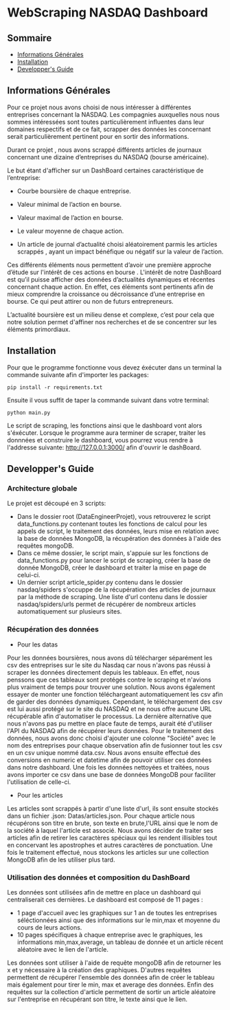 # WebScraping NASDAQ Dashboard

## Sommaire
* [Informations Générales](#Informations-Générales)
* [Installation](#Installation)
* [Developper's Guide](#Developper's-Guide)

## Informations Générales

Pour ce projet nous avons choisi de nous intéresser à différentes entreprises concernant la NASDAQ. Les compagnies auxquelles nous nous sommes intéressées sont toutes 
particulièrement influentes dans leur domaines respectifs et de ce fait, scrapper des données les concernant serait particulièrement pertinent pour en sortir des informations.

Durant ce projet , nous avons scrappé différents articles de journaux concernant une dizaine d’entreprises du NASDAQ (bourse américaine). 

Le but étant d'afficher sur un DashBoard certaines caractéristique de l’entreprise:

* Courbe boursière de chaque entreprise.

* Valeur minimal de l’action en bourse.

* Valeur maximal de l’action en bourse.

* Le valeur moyenne de chaque action.

* Un article de journal d’actualité choisi aléatoirement parmis les articles scrappés , ayant un impact bénéfique ou négatif sur la valeur de l’action.


Ces différents éléments nous permettent d’avoir une première approche d’étude sur l'intérêt de ces actions en bourse .
L'intérêt de notre DashBoard est qu’il puisse afficher des données d’actualités dynamiques et récentes concernant chaque action. En effet, ces éléments sont pertinents afin de mieux comprendre la croissance ou décroissance d’une entreprise en bourse.
Ce qui peut attirer ou non de futurs entrepreneurs.

L’actualité boursière est un milieu dense et complexe, c’est pour cela que notre solution permet d'affiner nos recherches et de se concentrer sur les éléments primordiaux.

## Installation

Pour que le programme fonctionne vous devez éxécuter dans un terminal la commande suivante afin d'importer les packages:

```
pip install -r requirements.txt
```
Ensuite il vous suffit de taper la commande suivant dans votre terminal:

```
python main.py
```

Le script de scraping, les fonctions ainsi que le dashboard vont alors s'éxécuter. Lorsque le programme aura terminer de scraper, traiter les donnnées et construire le dashboard, vous pourrez vous rendre à l'addresse suivante: http://127.0.0.1:3000/ afin d'ouvrir le dashBoard.

## Developper's Guide

### Architecture globale

Le projet est découpé en 3 scripts:

* Dans le dossier root (DataEngineerProjet), vous retrouverez le script data_functions.py contenant toutes les fonctions de calcul pour les appels de script, le traitement des données, leurs mise en relation avec la base de données MongoDB, la récupération des données à l'aide des requêtes mongoDB.
* Dans ce même dossier, le script main, s'appuie sur les fonctions de data_functions.py pour lancer le script de scraping, créer la base de donnée MongoDB, créer le dashboard et traiter la mise en page de celui-ci.
* Un dernier script article_spider.py contenu dans le dossier nasdaq/spiders s'occuppe de la récupération des articles de journaux par la méthode de scraping. Une liste d'url contenu dans le dossier nasdaq/spiders/urls permet de récupérer de nombreux articles automatiquement sur plusieurs sites.

### Récupération des données

* Pour les datas

Pour les données boursières, nous avons dû télécharger séparément les csv des entreprises sur le site du Nasdaq car nous n'avons pas réussi à scraper les données directement depuis les tableaux. En effet, nous penssons que ces tableaux sont protégés contre le scraping et n'avions plus vraiment de temps pour trouver une solution. Nous avons également essayer de monter une fonction téléchargeant automatiquement les csv afin de garder des données dynamiques. Cependant, le téléchargement des csv est lui aussi protégé sur le site du NASDAQ et ne nous offre aucune URL récupérable afin d'automatiser le processus. La dernière alternative que nous n'avons pas pu mettre en place faute de temps, aurait été d'utiliser l'API du NASDAQ afin de récupérer leurs données.
Pour le traitement des données, nous avons donc choisi d'ajouter une colonne "Société" avec le nom des entreprises pour chaque observation afin de fusionner tout les csv en un csv unique nommé data.csv. Nous avons ensuite effectué des conversions en numeric et datetime afin de pouvoir utiliser ces données dans notre dashboard. Une fois les données nettoyées et traitées, nous avons importer ce csv dans une base de données MongoDB pour faciliter l'utilisation de celle-ci.

* Pour les articles

Les articles sont scrappés à partir d'une liste d'url, ils sont ensuite stockés dans un fichier .json: Datas/articles.json. Pour chaque article nous récupérons son titre en brute, son texte en brute,l'URL ainsi que le nom de la société à laquel l'article est associé. Nous avons décider de traiter ses articles afin de retirer les caractères spéciaux qui les rendent illisibles tout en concervant les apostrophes et autres caractères de ponctuation. Une fois le traitement effectué, nous stockons les articles sur une collection MongoDB afin de les utiliser plus tard.

### Utilisation des données et composition du DashBoard

Les données sont utilisées afin de mettre en place un dashboard qui centraliserait ces dernières. Le dashboard est composé de 11 pages :
* 1 page d'accueil avec les graphiques sur 1 an de toutes les entreprises séléctionnées ainsi que des informations sur le min,max et moyenne du cours de leurs actions.
* 10 pages spécifiques à chaque entreprise avec le graphiques, les informations min,max,average, un tableau de donnée et un article récent aléatoire avec le lien de l'article.

Les données sont utiliser à l'aide de requête mongoDB afin de retourner les x et y nécessaire à la création des graphiques. D'autres requêtes permettent de récupérer l'ensemble des données afin de créer le tableau mais également pour tirer le min, max et average des données.
Enfin des requêtes sur la collection d'article permettent de sortir un article aléatoire sur l'entreprise en récupérant son titre, le texte ainsi que le lien.

